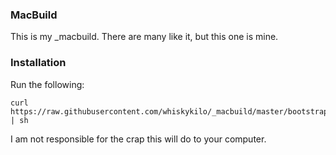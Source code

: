 ### MacBuild

This is my _macbuild. There are many like it, but this one is mine.

### Installation

Run the following:

    curl https://raw.githubusercontent.com/whiskykilo/_macbuild/master/bootstrap.sh | sh

I am not responsible for the crap this will do to your computer.
